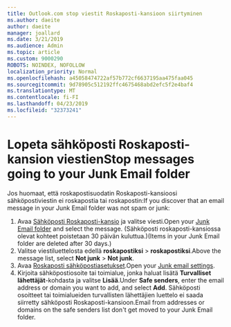 ```yaml
---
title: Outlook.com stop viestit Roskaposti-kansioon siirtyminen
ms.author: daeite
author: daeite
manager: joallard
ms.date: 3/21/2019
ms.audience: Admin
ms.topic: article
ms.custom: 9000290
ROBOTS: NOINDEX, NOFOLLOW
localization_priority: Normal
ms.openlocfilehash: a45058474722af57b772cf6637195aa475faa045
ms.sourcegitcommit: 9d78905c512192ffc4675468abd2efc5f2e4baf4
ms.translationtype: MT
ms.contentlocale: fi-FI
ms.lasthandoff: 04/23/2019
ms.locfileid: "32373241"
---
```

# <a name="stop-messages-going-to-your-junk-email-folder"></a><span data-ttu-id="21a1d-102">Lopeta sähköposti Roskaposti-kansion viestien</span><span class="sxs-lookup"><span data-stu-id="21a1d-102">Stop messages going to your Junk Email folder</span></span>

<span data-ttu-id="21a1d-103">Jos huomaat, että roskapostisuodatin Roskaposti-kansioosi sähköpostiviestin ei roskapostia tai roskapostin:</span><span class="sxs-lookup"><span data-stu-id="21a1d-103">If you discover that an email message in your Junk Email folder was not spam or junk:</span></span>

1. <span data-ttu-id="21a1d-104">Avaa [Sähköposti Roskaposti-kansio](https://outlook.live.com/mail/junkemail) ja valitse viesti.</span><span class="sxs-lookup"><span data-stu-id="21a1d-104">Open your [Junk Email folder](https://outlook.live.com/mail/junkemail) and select the message.</span></span> <span data-ttu-id="21a1d-105">(Sähköposti roskaposti-kansiossa olevat kohteet poistetaan 30 päivän kuluttua.)</span><span class="sxs-lookup"><span data-stu-id="21a1d-105">(Items in your Junk Email folder are deleted after 30 days.)</span></span>
1. <span data-ttu-id="21a1d-106">Valitse viestiluettelosta edellä **roskapostiksi** > **roskapostiksi**.</span><span class="sxs-lookup"><span data-stu-id="21a1d-106">Above the message list, select **Not junk** > **Not junk**.</span></span>
1. <span data-ttu-id="21a1d-107">Avaa [Roskaposti sähköpostiasetukset](https://go.microsoft.com/fwlink/?linkid=2035804).</span><span class="sxs-lookup"><span data-stu-id="21a1d-107">Open your [Junk email settings](https://go.microsoft.com/fwlink/?linkid=2035804).</span></span>
1. <span data-ttu-id="21a1d-108">Kirjoita sähköpostiosoite tai toimialue, jonka haluat lisätä **Turvalliset lähettäjät**-kohdasta ja valitse **Lisää**.</span><span class="sxs-lookup"><span data-stu-id="21a1d-108">Under **Safe senders**, enter the email address or domain you want to add, and select **Add**.</span></span> <span data-ttu-id="21a1d-109">Sähköposti osoitteet tai toimialueiden turvallisten lähettäjien luettelo ei saada siirretty sähköposti Roskaposti-kansioon.</span><span class="sxs-lookup"><span data-stu-id="21a1d-109">Email from addresses or domains on the safe senders list don't get moved to your Junk Email folder.</span></span>